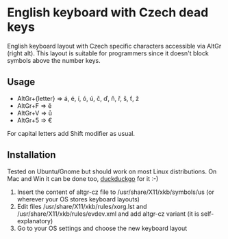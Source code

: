 # English keyboard with Czech dead keys

English keyboard layout with Czech specific characters accessible via AltGr (right alt). This layout is suitable for programmers since it doesn't block symbols above the number keys.

## Usage

- AltGr+{letter} => á, é, í, ó, ú, č, ď, ň, ř, š, ť, ž
- AltGr+F => ě
- AltGr+V => ů
- AltGr+5 => €

For capital letters add Shift modifier as usual.

## Installation

Tested on Ubuntu/Gnome but should work on most Linux distributions. On Mac and Win it can be done too, [duckduckgo](https://duckduckgo.com/) for it :-)

1. Insert the content of altgr-cz file  to /usr/share/X11/xkb/symbols/us (or wherever your OS stores keyboard layouts)
2. Edit files /usr/share/X11/xkb/rules/xorg.lst and /usr/share/X11/xkb/rules/evdev.xml and add altgr-cz variant (it is self-explanatory)
3. Go to your OS settings and choose the new keyboard layout
